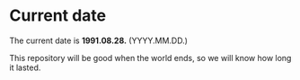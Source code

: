 # Current date

The current date is **1991.08.28.** (YYYY.MM.DD.)

This repository will be good when the world ends, so we will know how long it lasted.